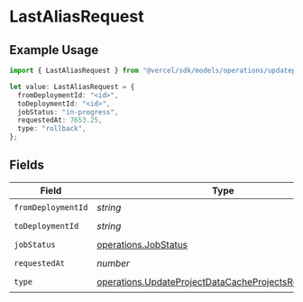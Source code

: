 # LastAliasRequest

## Example Usage

```typescript
import { LastAliasRequest } from "@vercel/sdk/models/operations/updateprojectdatacache.js";

let value: LastAliasRequest = {
  fromDeploymentId: "<id>",
  toDeploymentId: "<id>",
  jobStatus: "in-progress",
  requestedAt: 7653.25,
  type: "rollback",
};
```

## Fields

| Field                                                                                                                          | Type                                                                                                                           | Required                                                                                                                       | Description                                                                                                                    |
| ------------------------------------------------------------------------------------------------------------------------------ | ------------------------------------------------------------------------------------------------------------------------------ | ------------------------------------------------------------------------------------------------------------------------------ | ------------------------------------------------------------------------------------------------------------------------------ |
| `fromDeploymentId`                                                                                                             | *string*                                                                                                                       | :heavy_check_mark:                                                                                                             | N/A                                                                                                                            |
| `toDeploymentId`                                                                                                               | *string*                                                                                                                       | :heavy_check_mark:                                                                                                             | N/A                                                                                                                            |
| `jobStatus`                                                                                                                    | [operations.JobStatus](../../models/operations/jobstatus.md)                                                                   | :heavy_check_mark:                                                                                                             | N/A                                                                                                                            |
| `requestedAt`                                                                                                                  | *number*                                                                                                                       | :heavy_check_mark:                                                                                                             | N/A                                                                                                                            |
| `type`                                                                                                                         | [operations.UpdateProjectDataCacheProjectsResponseType](../../models/operations/updateprojectdatacacheprojectsresponsetype.md) | :heavy_check_mark:                                                                                                             | N/A                                                                                                                            |